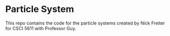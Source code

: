 # Particle System
This repo contains the code for the particle systems created by Nick Freiter for CSCI 5611 with Professor Guy.
